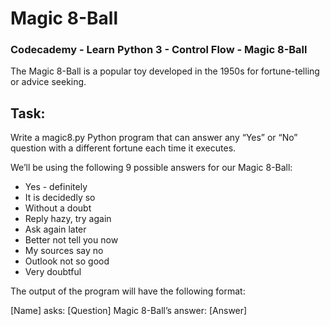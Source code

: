 # Magic 8-Ball
### Codecademy - Learn Python 3 - Control Flow - Magic 8-Ball

The Magic 8-Ball is a popular toy developed in the 1950s for fortune-telling or advice seeking.

## Task:
Write a magic8.py Python program that can answer any “Yes” or “No” question with a different fortune each time it executes.

We’ll be using the following 9 possible answers for our Magic 8-Ball:

- Yes - definitely
- It is decidedly so
- Without a doubt
- Reply hazy, try again
- Ask again later
- Better not tell you now
- My sources say no
- Outlook not so good
- Very doubtful

The output of the program will have the following format:

[Name] asks: [Question]
Magic 8-Ball’s answer: [Answer]
